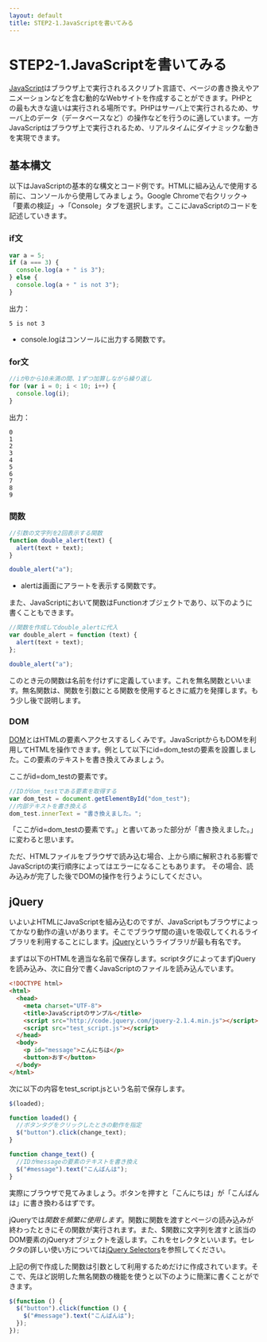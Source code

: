```yaml
---
layout: default
title: STEP2-1.JavaScriptを書いてみる
---
```

# STEP2-1.JavaScriptを書いてみる

[JavaScript](https://ja.wikipedia.org/wiki/JavaScript)はブラウザ上で実行されるスクリプト言語で、ページの書き換えやアニメーションなどを含む動的なWebサイトを作成することができます。PHPとの最も大きな違いは実行される場所です。PHPはサーバ上で実行されるため、サーバ上のデータ（データベースなど）の操作などを行うのに適しています。一方JavaScriptはブラウザ上で実行されるため、リアルタイムにダイナミックな動きを実現できます。

## 基本構文
以下はJavaScriptの基本的な構文とコード例です。HTMLに組み込んで使用する前に、コンソールから使用してみましょう。Google Chromeで右クリック→「要素の検証」→「Console」タブを選択します。ここにJavaScriptのコードを記述していきます。

### if文
```js
var a = 5;
if (a === 3) {
  console.log(a + " is 3");
} else {
  console.log(a + " is not 3");
}
```
出力：

```text
5 is not 3
```

* console.logはコンソールに出力する関数です。

### for文
```js
//iが0から10未満の間、1ずつ加算しながら繰り返し
for (var i = 0; i < 10; i++) {
  console.log(i);
}
```
出力：

```text
0
1
2
3
4
5
6
7
8
9 
```

### 関数
```js
//引数の文字列を2回表示する関数
function double_alert(text) {
  alert(text + text);
}

double_alert("a");
```

* alertは画面にアラートを表示する関数です。

また、JavaScriptにおいて関数はFunctionオブジェクトであり、以下のように書くこともできます。

```js
//関数を作成してdouble_alertに代入
var double_alert = function (text) {
  alert(text + text);
};

double_alert("a");
```

このとき元の関数は名前を付けずに定義しています。これを無名関数といいます。無名関数は、関数を引数にとる関数を使用するときに威力を発揮します。もう少し後で説明します。

### DOM
[DOM](https://ja.wikipedia.org/wiki/Document_Object_Model)とはHTMLの要素へアクセスするしくみです。JavaScriptからもDOMを利用してHTMLを操作できます。例として以下にid=dom_testの要素を設置しました。この要素のテキストを書き換えてみましょう。

<div id="dom_test">ここがid=dom_testの要素です。</div>

```js
//IDがdom_testである要素を取得する
var dom_test = document.getElementById("dom_test");
//内部テキストを書き換える
dom_test.innerText = "書き換えました。";
```

「ここがid=dom_testの要素です。」と書いてあった部分が「書き換えました。」に変わると思います。

ただ、HTMLファイルをブラウザで読み込む場合、上から順に解釈される影響でJavaScriptの実行順序によってはエラーになることもあります。
その場合、読み込みが完了した後でDOMの操作を行うようにしてください。

## jQuery

いよいよHTMLにJavaScriptを組み込むのですが、JavaScriptもブラウザによってかなり動作の違いがあります。そこでブラウザ間の違いを吸収してくれるライブラリを利用することにします。[jQuery](https://ja.wikipedia.org/wiki/JQuery)というライブラリが最も有名です。

まずは以下のHTMLを適当な名前で保存します。scriptタグによってまずjQueryを読み込み、次に自分で書くJavaScriptのファイルを読み込んでいます。

```html
<!DOCTYPE html>
<html>
  <head>
    <meta charset="UTF-8">
    <title>JavaScriptのサンプル</title>
    <script src="http://code.jquery.com/jquery-2.1.4.min.js"></script>
    <script src="test_script.js"></script>
  </head>
  <body>
    <p id="message">こんにちは</p>
    <button>おす</button>
  </body>
</html>
```

次に以下の内容をtest_script.jsという名前で保存します。

```js
$(loaded);

function loaded() {
  //ボタンタグをクリックしたときの動作を指定
  $("button").click(change_text);
}

function change_text() {
  //IDがmessageの要素のテキストを書き換え
  $("#message").text("こんばんは");
}
```

実際にブラウザで見てみましょう。ボタンを押すと「こんにちは」が「こんばんは」に書き換わるはずです。

jQueryでは$関数を頻繁に使用します。$関数に関数を渡すとページの読み込みが終わったときにその関数が実行されます。また、$関数に文字列を渡すと該当のDOM要素のjQueryオブジェクトを返します。これをセレクタといいます。セレクタの詳しい使い方については[jQuery Selectors](http://api.jquery.com/category/selectors/)を参照してください。

上記の例で作成した関数は引数として利用するためだけに作成されています。そこで、先ほど説明した無名関数の機能を使うと以下のように簡潔に書くことができます。

```js
$(function () {
  $("button").click(function () {
    $("#message").text("こんばんは");
  });
});
```
